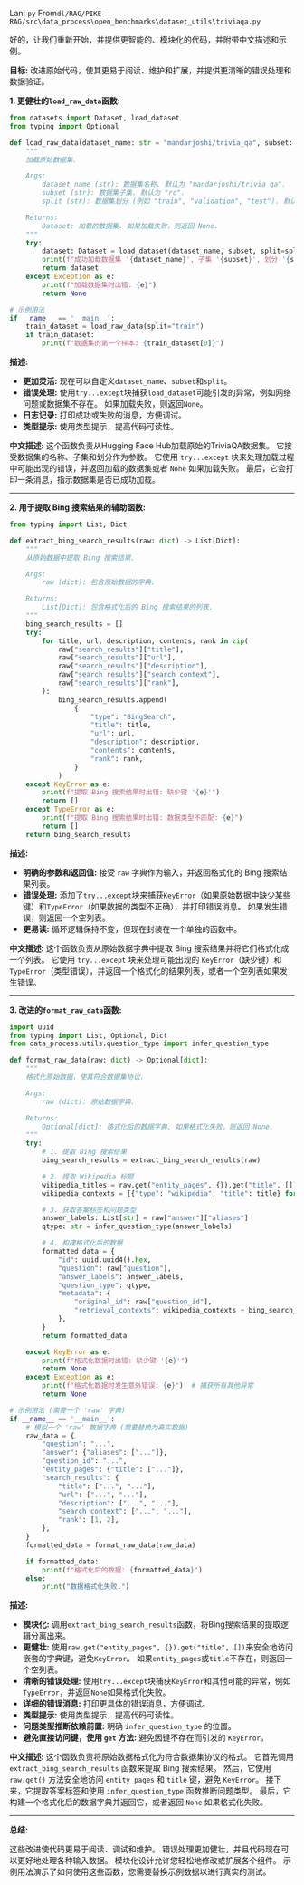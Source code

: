 Lan: `py` From`dl/RAG/PIKE-RAG/src\data_process\open_benchmarks\dataset_utils\triviaqa.py`

好的，让我们重新开始，并提供更智能的、模块化的代码，并附带中文描述和示例。

**目标:** 改进原始代码，使其更易于阅读、维护和扩展，并提供更清晰的错误处理和数据验证。

**1. 更健壮的`load_raw_data`函数:**

```python
from datasets import Dataset, load_dataset
from typing import Optional

def load_raw_data(dataset_name: str = "mandarjoshi/trivia_qa", subset: str = "rc", split: str = "train") -> Optional[Dataset]:
    """
    加载原始数据集.

    Args:
        dataset_name (str): 数据集名称. 默认为 "mandarjoshi/trivia_qa".
        subset (str): 数据集子集. 默认为 "rc".
        split (str): 数据集划分 (例如 "train", "validation", "test"). 默认为 "train".

    Returns:
        Dataset: 加载的数据集. 如果加载失败，则返回 None.
    """
    try:
        dataset: Dataset = load_dataset(dataset_name, subset, split=split)
        print(f"成功加载数据集 '{dataset_name}', 子集 '{subset}', 划分 '{split}'. 数据集大小: {len(dataset)}")
        return dataset
    except Exception as e:
        print(f"加载数据集时出错: {e}")
        return None

# 示例用法
if __name__ == '__main__':
    train_dataset = load_raw_data(split="train")
    if train_dataset:
        print(f"数据集的第一个样本: {train_dataset[0]}")
```

**描述:**

*   **更加灵活:**  现在可以自定义`dataset_name`、`subset`和`split`。
*   **错误处理:** 使用`try...except`块捕获`load_dataset`可能引发的异常，例如网络问题或数据集不存在。 如果加载失败，则返回`None`。
*   **日志记录:**  打印成功或失败的消息，方便调试。
*   **类型提示:**  使用类型提示，提高代码可读性。

**中文描述:**  这个函数负责从Hugging Face Hub加载原始的TriviaQA数据集。  它接受数据集的名称、子集和划分作为参数。  它使用 `try...except` 块来处理加载过程中可能出现的错误，并返回加载的数据集或者 `None` 如果加载失败。  最后，它会打印一条消息，指示数据集是否已成功加载。

---

**2.  用于提取 Bing 搜索结果的辅助函数:**

```python
from typing import List, Dict

def extract_bing_search_results(raw: dict) -> List[Dict]:
    """
    从原始数据中提取 Bing 搜索结果.

    Args:
        raw (dict): 包含原始数据的字典.

    Returns:
        List[Dict]: 包含格式化后的 Bing 搜索结果的列表.
    """
    bing_search_results = []
    try:
        for title, url, description, contents, rank in zip(
            raw["search_results"]["title"],
            raw["search_results"]["url"],
            raw["search_results"]["description"],
            raw["search_results"]["search_context"],
            raw["search_results"]["rank"],
        ):
            bing_search_results.append(
                {
                    "type": "BingSearch",
                    "title": title,
                    "url": url,
                    "description": description,
                    "contents": contents,
                    "rank": rank,
                }
            )
    except KeyError as e:
        print(f"提取 Bing 搜索结果时出错: 缺少键 '{e}'")
        return []
    except TypeError as e:
        print(f"提取 Bing 搜索结果时出错: 数据类型不匹配: {e}")
        return []
    return bing_search_results
```

**描述:**

*   **明确的参数和返回值:**  接受 `raw` 字典作为输入，并返回格式化的 Bing 搜索结果列表。
*   **错误处理:**  添加了`try...except`块来捕获`KeyError`（如果原始数据中缺少某些键）和`TypeError`（如果数据的类型不正确），并打印错误消息。 如果发生错误，则返回一个空列表。
*   **更易读:**  循环逻辑保持不变，但现在封装在一个单独的函数中。

**中文描述:** 这个函数负责从原始数据字典中提取 Bing 搜索结果并将它们格式化成一个列表。 它使用 `try...except` 块来处理可能出现的 `KeyError`（缺少键）和 `TypeError`（类型错误），并返回一个格式化的结果列表，或者一个空列表如果发生错误。

---

**3. 改进的`format_raw_data`函数:**

```python
import uuid
from typing import List, Optional, Dict
from data_process.utils.question_type import infer_question_type

def format_raw_data(raw: dict) -> Optional[dict]:
    """
    格式化原始数据，使其符合数据集协议.

    Args:
        raw (dict): 原始数据字典.

    Returns:
        Optional[dict]: 格式化后的数据字典. 如果格式化失败，则返回 None.
    """
    try:
        # 1. 提取 Bing 搜索结果
        bing_search_results = extract_bing_search_results(raw)

        # 2. 提取 Wikipedia 标题
        wikipedia_titles = raw.get("entity_pages", {}).get("title", [])  # 使用 .get() 避免 KeyError
        wikipedia_contexts = [{"type": "wikipedia", "title": title} for title in wikipedia_titles]

        # 3. 获取答案标签和问题类型
        answer_labels: List[str] = raw["answer"]["aliases"]
        qtype: str = infer_question_type(answer_labels)

        # 4. 构建格式化后的数据
        formatted_data = {
            "id": uuid.uuid4().hex,
            "question": raw["question"],
            "answer_labels": answer_labels,
            "question_type": qtype,
            "metadata": {
                "original_id": raw["question_id"],
                "retrieval_contexts": wikipedia_contexts + bing_search_results,
            },
        }
        return formatted_data

    except KeyError as e:
        print(f"格式化数据时出错: 缺少键 '{e}'")
        return None
    except Exception as e:
        print(f"格式化数据时发生意外错误: {e}")  # 捕获所有其他异常
        return None

# 示例用法 (需要一个 'raw' 字典)
if __name__ == '__main__':
    # 模拟一个 'raw' 数据字典 (需要替换为真实数据)
    raw_data = {
        "question": "...",
        "answer": {"aliases": ["..."]},
        "question_id": "...",
        "entity_pages": {"title": ["..."]},
        "search_results": {
            "title": ["...", "..."],
            "url": ["...", "..."],
            "description": ["...", "..."],
            "search_context": ["...", "..."],
            "rank": [1, 2],
        },
    }
    formatted_data = format_raw_data(raw_data)

    if formatted_data:
        print(f"格式化后的数据: {formatted_data}")
    else:
        print("数据格式化失败.")
```

**描述:**

*   **模块化:**  调用`extract_bing_search_results`函数，将Bing搜索结果的提取逻辑分离出来。
*   **更健壮:**  使用`raw.get("entity_pages", {}).get("title", [])`来安全地访问嵌套的字典键，避免`KeyError`。 如果`entity_pages`或`title`不存在，则返回一个空列表。
*   **清晰的错误处理:** 使用`try...except`块捕获`KeyError`和其他可能的异常，例如`TypeError`，并返回`None`如果格式化失败。
*   **详细的错误消息:**  打印更具体的错误消息，方便调试。
*   **类型提示:** 使用类型提示，提高代码可读性。
*  **问题类型推断依赖前置:** 明确 `infer_question_type` 的位置。
*  **避免直接访问键，使用 `get` 方法:** 避免因键不存在而引发的 `KeyError`。

**中文描述:**  这个函数负责将原始数据格式化为符合数据集协议的格式。 它首先调用 `extract_bing_search_results` 函数来提取 Bing 搜索结果。  然后，它使用 `raw.get()` 方法安全地访问 `entity_pages` 和 `title` 键，避免 `KeyError`。 接下来，它提取答案标签和使用 `infer_question_type` 函数推断问题类型。 最后，它构建一个格式化后的数据字典并返回它，或者返回 `None` 如果格式化失败。

---

**总结:**

这些改进使代码更易于阅读、调试和维护。  错误处理更加健壮，并且代码现在可以更好地处理各种输入数据。  模块化设计允许您轻松地修改或扩展各个组件。 示例用法演示了如何使用这些函数，您需要替换示例数据以进行真实的测试。
